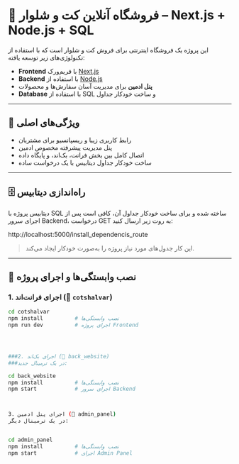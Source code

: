 # 👔 فروشگاه آنلاین کت و شلوار – Next.js + Node.js + SQL

این پروژه یک فروشگاه اینترنتی برای فروش کت و شلوار است که با استفاده از تکنولوژی‌های زیر توسعه یافته:

- **Frontend** با فریم‌ورک [Next.js](https://nextjs.org)
- **Backend** با استفاده از [Node.js](https://nodejs.org)
- **پنل ادمین** برای مدیریت آسان سفارش‌ها و محصولات
- **Database** با استفاده از SQL و ساخت خودکار جداول

---

## 🧠 ویژگی‌های اصلی

- رابط کاربری زیبا و ریسپانسیو برای مشتریان
- پنل مدیریت پیشرفته مخصوص ادمین
- اتصال کامل بین بخش فرانت، بک‌اند، و پایگاه داده
- ساخت خودکار جداول دیتابیس با یک درخواست ساده

---

## 🗄️ راه‌اندازی دیتابیس

دیتابیس پروژه با SQL ساخته شده و برای ساخت خودکار جداول آن، کافی است پس از اجرای سرور Backend، درخواست GET به روت زیر ارسال کنید:

http://localhost:5000/install_dependencis_route


> این کار جدول‌های مورد نیاز پروژه را به‌صورت خودکار ایجاد می‌کند.

---

## 🔧 نصب وابستگی‌ها و اجرای پروژه

### 1. اجرای فرانت‌اند (📁 `cotshalvar`)

```bash
cd cotshalvar
npm install          # نصب وابستگی‌ها
npm run dev          # اجرای پروژه Frontend




###2. اجرای بک‌اند (📁 back_website)
###در یک ترمینال جدید:

cd back_website
npm install          # نصب وابستگی‌ها
npm start            # اجرای سرور Backend



3. اجرای پنل ادمین (📁 admin_panel)
در یک ترمینال دیگر:


cd admin_panel
npm install          # نصب وابستگی‌ها
npm start            # اجرای Admin Panel


